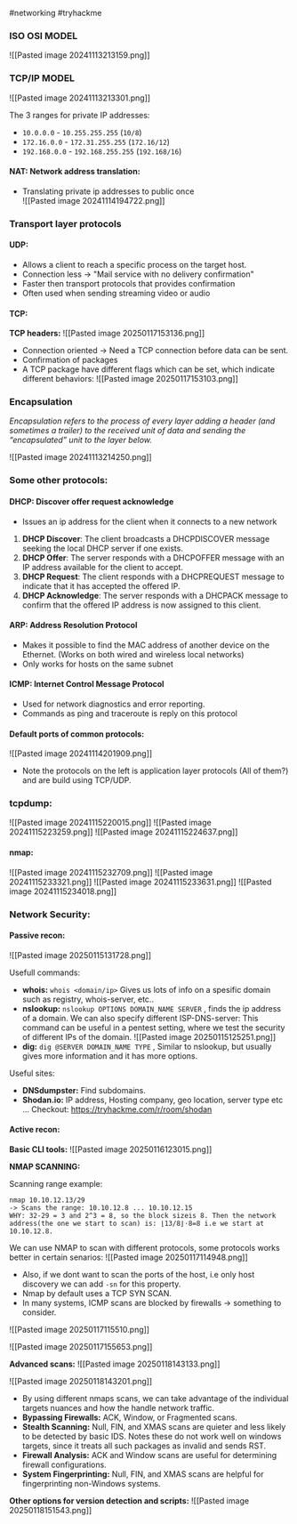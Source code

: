 #networking #tryhackme

### ISO OSI MODEL
![[Pasted image 20241113213159.png]]

### TCP/IP MODEL 
![[Pasted image 20241113213301.png]]


The 3 ranges for private IP addresses:
- `10.0.0.0` - `10.255.255.255` (`10/8`)
- `172.16.0.0` - `172.31.255.255` (`172.16/12`)
- `192.168.0.0` - `192.168.255.255` (`192.168/16`)


#### NAT: Network address translation:
- Translating private ip addresses to public once  
![[Pasted image 20241114194722.png]]


### Transport layer protocols

#### UDP:
- Allows a client to reach a specific process on the target host. 
- Connection less -> "Mail service with no delivery confirmation"
- Faster then transport protocols that provides confirmation 
- Often used when sending streaming video or audio 

#### TCP: 

**TCP headers:**
![[Pasted image 20250117153136.png]]


- Connection oriented -> Need a TCP connection before data can be sent. 
- Confirmation of packages 
- A TCP package have different flags which can be set, which indicate different behaviors:
![[Pasted image 20250117153103.png]]


### Encapsulation
*Encapsulation refers to the process of every layer adding a header (and sometimes a trailer) to the received unit of data and sending the “encapsulated” unit to the layer below.*

![[Pasted image 20241113214250.png]]



### Some other protocols:

#### DHCP: Discover offer request acknowledge 
- Issues an ip address for the client when it connects to a new network 

1. **DHCP Discover**: The client broadcasts a DHCPDISCOVER message seeking the local DHCP server if one exists.
2. **DHCP Offer**: The server responds with a DHCPOFFER message with an IP address available for the client to accept.
3. **DHCP Request**: The client responds with a DHCPREQUEST message to indicate that it has accepted the offered IP.
4. **DHCP Acknowledge**: The server responds with a DHCPACK message to confirm that the offered IP address is now assigned to this client.


#### ARP: Address Resolution Protocol
- Makes it possible to find the MAC address of another device on the Ethernet. (Works on both wired and wireless local networks)
- Only works for hosts on the same subnet 

#### ICMP: Internet Control Message Protocol
- Used for network diagnostics and error reporting. 
- Commands as ping and traceroute is reply on this protocol


#### Default ports of common protocols:
![[Pasted image 20241114201909.png]]

- Note the protocols on the left is application layer protocols (All of them?) and are build using TCP/UDP. 


### tcpdump:
![[Pasted image 20241115220015.png]]
![[Pasted image 20241115223259.png]]
![[Pasted image 20241115224637.png]]


#### nmap:
![[Pasted image 20241115232709.png]]
![[Pasted image 20241115233321.png]]
![[Pasted image 20241115233631.png]]
![[Pasted image 20241115234018.png]]


### Network Security:

#### Passive recon:
![[Pasted image 20250115131728.png]]


Usefull commands:
- **whois:** `whois <domain/ip>` Gives us lots of info on a spesific domain such as registry, whois-server, etc..
- **nslookup:**  `nslookup OPTIONS DOMAIN_NAME SERVER` , finds the ip address of a domain. We can also specify different ISP-DNS-server: This command can be useful in a pentest setting, where we test the security of different IPs of the domain. 
![[Pasted image 20250115125251.png]]
- **dig:** `dig @SERVER DOMAIN_NAME TYPE` , Similar to nslookup, but usually gives more information and it has more options. 

Useful sites:
- **DNSdumpster:** Find subdomains.
- **Shodan.io:** IP address, Hosting company, geo location, server type etc ... Checkout:  https://tryhackme.com/r/room/shodan


#### Active recon:

**Basic CLI tools:** 
![[Pasted image 20250116123015.png]]


**NMAP SCANNING:**

Scanning range example: 
```
nmap 10.10.12.13/29
-> Scans the range: 10.10.12.8 ... 10.10.12.15
WHY: 32-29 = 3 and 2^3 = 8, so the block sizeis 8. Then the network address(the one we start to scan) is: ⌊13/8⌋⋅8=8 i.e we start at 10.10.12.8. 

```

We can use NMAP to scan with different protocols, some protocols works better in certain senarios:
![[Pasted image 20250117114948.png]]

- Also, if we dont want to scan the ports of the host, i.e only host discovery we can add `-sn` for this property. 
- Nmap by default uses a TCP SYN SCAN. 
- In many systems, ICMP scans are blocked by firewalls -> something to consider. 

![[Pasted image 20250117115510.png]]

![[Pasted image 20250117155653.png]]


**Advanced scans:**
![[Pasted image 20250118143133.png]]

![[Pasted image 20250118143201.png]]


- By using different nmaps scans, we can take advantage of the individual targets nuances and how the handle network traffic. 
- **Bypassing Firewalls:** ACK, Window, or Fragmented scans.
- **Stealth Scanning:** Null, FIN, and XMAS scans are quieter and less likely to be detected by basic IDS. Notes these do not work well on windows targets, since it treats all such packages as invalid and sends RST. 
- **Firewall Analysis:** ACK and Window scans are useful for determining firewall configurations.
- **System Fingerprinting:** Null, FIN, and XMAS scans are helpful for fingerprinting non-Windows systems.

**Other options for version detection and scripts:**
![[Pasted image 20250118151543.png]]

